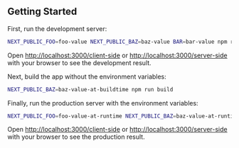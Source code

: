 ## Getting Started

First, run the development server:

```bash
NEXT_PUBLIC_FOO=foo-value NEXT_PUBLIC_BAZ=baz-value BAR=bar-value npm run dev
```

Open [http://localhost:3000/client-side](http://localhost:3000/client-side) or
[http://localhost:3000/server-side](http://localhost:3000/server-side) with your
browser to see the development result.

Next, build the app without the environment variables:

```bash
NEXT_PUBLIC_BAZ=baz-value-at-buildtime npm run build
```

Finally, run the production server with the environment variables:

```bash
NEXT_PUBLIC_FOO=foo-value-at-runtime NEXT_PUBLIC_BAZ=baz-value-at-runtime BAR=bar-value-at-runtime npm run start
```

Open [http://localhost:3000/client-side](http://localhost:3000/client-side) or
[http://localhost:3000/server-side](http://localhost:3000/server-side) with your
browser to see the production result.
